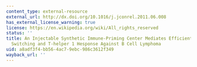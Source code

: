 ```yaml
---
content_type: external-resource
external_url: http://dx.doi.org/10.1016/j.jconrel.2011.06.008
has_external_license_warning: true
license: https://en.wikipedia.org/wiki/All_rights_reserved
status: ''
title: An Injectable Synthetic Immune-Priming Center Mediates Efficient T-cell Class
  Switching and T-helper 1 Hesponse Against B Cell Lymphoma
uid: a8adf3f4-bb56-4ac7-9ebc-986c3612f349
wayback_url: ''
---
```

